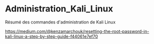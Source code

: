 # Administration_Kali_Linux
Résumé des commandes d'administration de Kali Linux

https://medium.com/@kenzamarchouk/resetting-the-root-password-in-kali-linux-a-step-by-step-guide-f44061e7ef70
